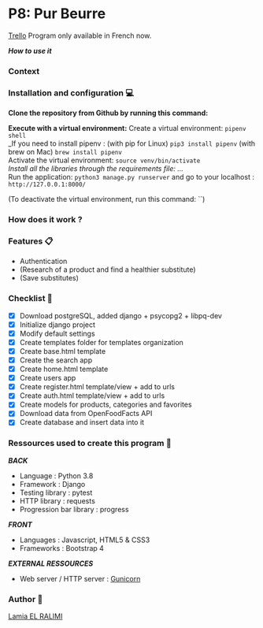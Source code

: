 # P8: Pur Beurre
[Trello]()
Program only available in French now.

***How to use it***

### Context

### Installation and configuration 💻

**Clone the repository from Github by running this command:**

**Execute with a virtual environment:**
Create a virtual environment: `pipenv shell` <br>
_If you need to install pipenv : (with pip for Linux) `pip3 install pipenv` (with brew on Mac) `brew install pipenv` <br>
Activate the virtual environment: `source venv/bin/activate` <br>
_Install all the libraries through the requirements file: ... <br>_
Run the application: `python3 manage.py runserver` and go to your localhost : `http://127.0.0.1:8000/`

(To deactivate the virtual environment, run this command: ``)

### How does it work ?

### Features 📋
+ Authentication
+ (Research of a product and find a healthier substitute)
+ (Save substitutes)

### Checklist 📝
- [x] Download postgreSQL, added django + psycopg2 + libpq-dev
- [x] Initialize django project
- [x] Modify default settings
- [x] Create templates folder for templates organization
- [x] Create base.html template
- [x] Create the search app
- [x] Create home.html template
- [x] Create users app
- [x] Create register.html template/view + add to urls
- [x] Create auth.html template/view + add to urls
- [x] Create models for products, categories and favorites
- [x] Download data from OpenFoodFacts API
- [x] Create database and insert data into it

### Ressources used to create this program 🔧
***BACK***
- Language : Python 3.8
- Framework : Django
- Testing library : pytest
- HTTP library : requests
- Progression bar library : progress

***FRONT***
- Languages : Javascript, HTML5 & CSS3
- Frameworks : Bootstrap 4

***EXTERNAL RESSOURCES***
- Web server /  HTTP server : [Gunicorn](https://gunicorn.org/)

### Author 📝
[Lamia EL RALIMI](https://github.com/Lamia7)